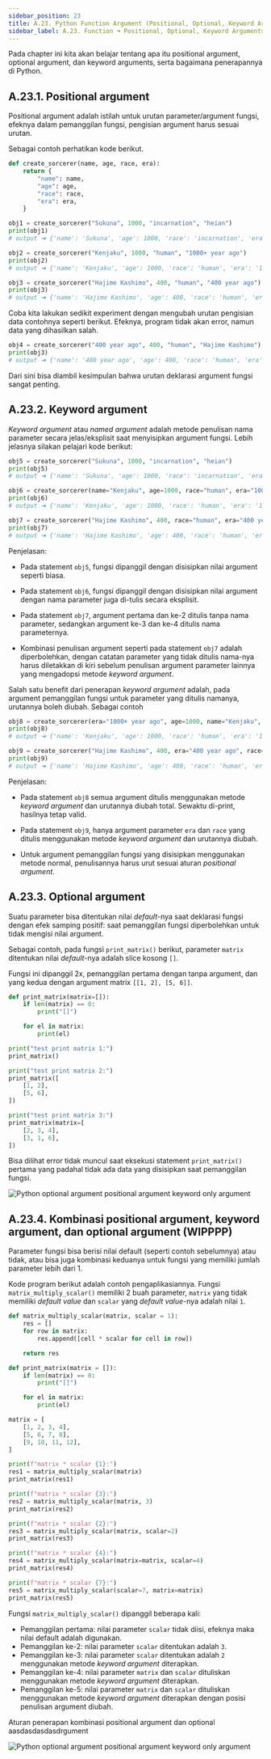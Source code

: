 ```yaml
---
sidebar_position: 23
title: A.23. Python Function Argument (Positional, Optional, Keyword Argument)
sidebar_label: A.23. Function ➜ Positional, Optional, Keyword Arguments (WIP)
---
```


Pada chapter ini kita akan belajar tentang apa itu positional argument, optional argument, dan keyword arguments, serta bagaimana penerapannya di Python.

## A.23.1. Positional argument

Positional argument adalah istilah untuk urutan parameter/argument fungsi, efeknya dalam pemanggilan fungsi, pengisian argument harus sesuai urutan.

Sebagai contoh perhatikan kode berikut.

```python
def create_sorcerer(name, age, race, era):
    return {
        "name": name,
        "age": age,
        "race": race,
        "era": era,
    }

obj1 = create_sorcerer("Sukuna", 1000, "incarnation", "heian")
print(obj1)
# output ➜ {'name': 'Sukuna', 'age': 1000, 'race': 'incarnation', 'era': 'heian'}

obj2 = create_sorcerer("Kenjaku", 1000, "human", "1000+ year ago")
print(obj2)
# output ➜ {'name': 'Kenjaku', 'age': 1000, 'race': 'human', 'era': '1000+ year ago'}

obj3 = create_sorcerer("Hajime Kashimo", 400, "human", "400 year ago")
print(obj3)
# output ➜ {'name': 'Hajime Kashimo', 'age': 400, 'race': 'human', 'era': '400 year ago'}
```

Coba kita lakukan sedikit experiment dengan mengubah urutan pengisian data contohnya seperti berikut. Efeknya, program tidak akan error, namun data yang dihasilkan salah.

```python
obj4 = create_sorcerer("400 year ago", 400, "human", "Hajime Kashimo")
print(obj3)
# output ➜ {'name': '400 year ago', 'age': 400, 'race': 'human', 'era': 'Hajime Kashimo'}
```

Dari sini bisa diambil kesimpulan bahwa urutan deklarasi argument fungsi sangat penting.

## A.23.2. Keyword argument

*Keyword argument* atau *named argument* adalah metode penulisan nama parameter secara jelas/eksplisit saat menyisipkan argument fungsi. Lebih jelasnya silakan pelajari kode berikut:

```python
obj5 = create_sorcerer("Sukuna", 1000, "incarnation", "heian")
print(obj5)
# output ➜ {'name': 'Sukuna', 'age': 1000, 'race': 'incarnation', 'era': 'heian'}

obj6 = create_sorcerer(name="Kenjaku", age=1000, race="human", era="1000+ year ago")
print(obj6)
# output ➜ {'name': 'Kenjaku', 'age': 1000, 'race': 'human', 'era': '1000+ year ago'}

obj7 = create_sorcerer("Hajime Kashimo", 400, race="human", era="400 year ago")
print(obj7)
# output ➜ {'name': 'Hajime Kashimo', 'age': 400, 'race': 'human', 'era': '400 year ago'}
```

Penjelasan:

- Pada statement `obj5`, fungsi dipanggil dengan disisipkan nilai argument seperti biasa.

- Pada statement `obj6`, fungsi dipanggil dengan disisipkan nilai argument dengan nama parameter juga di-tulis secara eksplisit.

- Pada statement `obj7`, argument pertama dan ke-2 ditulis tanpa nama parameter, sedangkan argument ke-3 dan ke-4 ditulis nama parameternya.

- Kombinasi penulisan argument seperti pada statement `obj7` adalah diperbolehkan, dengan catatan parameter yang tidak ditulis nama-nya harus diletakkan di kiri sebelum penulisan argument parameter lainnya yang mengadopsi metode *keyword argument*.

Salah satu benefit dari penerapan *keyword argument* adalah, pada argument pemanggilan fungsi untuk parameter yang ditulis namanya, urutannya boleh diubah. Sebagai contoh

```python
obj8 = create_sorcerer(era="1000+ year ago", age=1000, name="Kenjaku", race="human")
print(obj8)
# output ➜ {'name': 'Kenjaku', 'age': 1000, 'race': 'human', 'era': '1000+ year ago'}

obj9 = create_sorcerer("Hajime Kashimo", 400, era="400 year ago", race="human")
print(obj9)
# output ➜ {'name': 'Hajime Kashimo', 'age': 400, 'race': 'human', 'era': '400 year ago'}
```

Penjelasan:

- Pada statement `obj8` semua argument ditulis menggunakan metode *keyword argument* dan urutannya diubah total. Sewaktu di-print, hasilnya tetap valid.

- Pada statement `obj9`, hanya argument parameter `era` dan `race` yang ditulis menggunakan metode *keyword argument* dan urutannya diubah.

- Untuk argument pemanggilan fungsi yang disisipkan menggunakan metode normal, penulisannya harus urut sesuai aturan *positional argument*.

## A.23.3. Optional argument

Suatu parameter bisa ditentukan nilai *default*-nya saat deklarasi fungsi dengan efek samping positif: saat pemanggilan fungsi diperbolehkan untuk tidak mengisi nilai argument.

Sebagai contoh, pada fungsi `print_matrix()` berikut, parameter `matrix` ditentukan nilai *default*-nya adalah slice kosong `[]`.

Fungsi ini dipanggil 2x, pemanggilan pertama dengan tanpa argument, dan yang kedua dengan argument matrix `[[1, 2], [5, 6]]`.

```python
def print_matrix(matrix=[]):
    if len(matrix) == 0:
        print("[]")

    for el in matrix:
        print(el)

print("test print matrix 1:")
print_matrix()

print("test print matrix 2:")
print_matrix([
    [1, 2],
    [5, 6],
])

print("test print matrix 3:")
print_matrix(matrix=[
    [2, 3, 4],
    [3, 1, 6],
])
```

Bisa dilihat error tidak muncul saat eksekusi statement `print_matrix()` pertama yang padahal tidak ada data yang disisipkan saat pemanggilan fungsi.

![Python optional argument positional argument keyword only argument](img/positional-optional-keyword-argument-1.png)

## A.23.4. Kombinasi positional argument, keyword argument, dan optional argument (WIPPPP)

Parameter fungsi bisa berisi nilai default (seperti contoh sebelumnya) atau tidak, atau bisa juga kombinasi keduanya untuk fungsi yang memiliki jumlah parameter lebih dari 1.

Kode program berikut adalah contoh pengaplikasiannya. Fungsi `matrix_multiply_scalar()` memiliki 2 buah parameter, `matrix` yang tidak memiliki *default value* dan `scalar` yang *default value*-nya adalah nilai `1`.

```python
def matrix_multiply_scalar(matrix, scalar = 1):
    res = []
    for row in matrix:
        res.append([cell * scalar for cell in row])

    return res

def print_matrix(matrix = []):
    if len(matrix) == 0:
        print("[]")

    for el in matrix:
        print(el)

matrix = [
    [1, 2, 3, 4],
    [5, 6, 7, 8],
    [9, 10, 11, 12],
]

print(f"matrix * scalar {1}:")
res1 = matrix_multiply_scalar(matrix)
print_matrix(res1)

print(f"matrix * scalar {3}:")
res2 = matrix_multiply_scalar(matrix, 3)
print_matrix(res2)

print(f"matrix * scalar {2}:")
res3 = matrix_multiply_scalar(matrix, scalar=2)
print_matrix(res3)

print(f"matrix * scalar {4}:")
res4 = matrix_multiply_scalar(matrix=matrix, scalar=4)
print_matrix(res4)

print(f"matrix * scalar {7}:")
res5 = matrix_multiply_scalar(scalar=7, matrix=matrix)
print_matrix(res5)
```

Fungsi `matrix_multiply_scalar()` dipanggil beberapa kali:

- Pemanggilan pertama: nilai parameter `scalar` tidak diisi, efeknya maka nilai default adalah digunakan.
- Pemanggilan ke-2: nilai parameter `scalar` ditentukan adalah `3`.
- Pemanggilan ke-3: nilai parameter `scalar` ditentukan adalah `2` menggunakan metode *keyword argument* diterapkan.
- Pemanggilan ke-4: nilai parameter `matrix` dan `scalar` dituliskan menggunakan metode *keyword argument* diterapkan.
- Pemanggilan ke-5: nilai parameter `matrix` dan `scalar` dituliskan menggunakan metode *keyword argument* diterapkan dengan posisi penulisan argument diubah.

Aturan penerapan kombinasi positional argument dan optional aasdasdasdasdrgument

![Python optional argument positional argument keyword only argument](img/positional-optional-keyword-argument-2.png)

